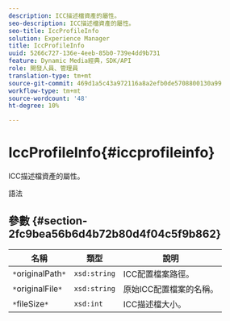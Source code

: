 ```yaml
---
description: ICC描述檔資產的屬性。
seo-description: ICC描述檔資產的屬性。
seo-title: IccProfileInfo
solution: Experience Manager
title: IccProfileInfo
uuid: 5266c727-136e-4eeb-85b0-739e4dd9b731
feature: Dynamic Media經典，SDK/API
role: 開發人員、管理員
translation-type: tm+mt
source-git-commit: 469d1a5c43a972116a8a2efb0de5708800130a99
workflow-type: tm+mt
source-wordcount: '48'
ht-degree: 10%

---
```



# IccProfileInfo{#iccprofileinfo}

ICC描述檔資產的屬性。

語法

## 參數 {#section-2fc9bea56b6d4b72b80d4f04c5f9b862}

| 名稱 | 類型 | 說明 |
|---|---|---|
| `*`originalPath`*` | `xsd:string` | ICC配置檔案路徑。 |
| `*`originalFile`*` | `xsd:string` | 原始ICC配置檔案的名稱。 |
| `*`fileSize`*` | `xsd:int` | ICC描述檔大小。 |

